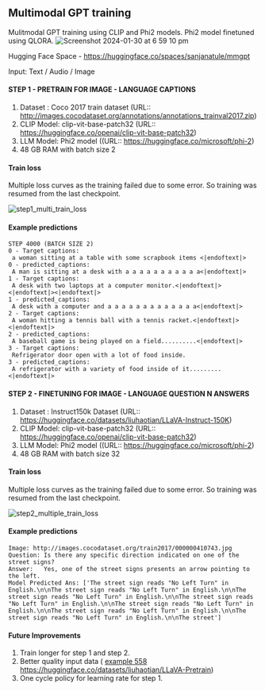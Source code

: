 ## Multimodal GPT training

Mulitmodal GPT training using CLIP and Phi2 models. Phi2 model finetuned using QLORA.
![Screenshot 2024-01-30 at 6 59 10 pm](https://github.com/santule/ERA/assets/20509836/5e9c42be-77d0-4439-8e6d-c92023f9787b)

Hugging Face Space - https://huggingface.co/spaces/sanjanatule/mmgpt

Input:
Text / Audio / Image

#### STEP 1 - PRETRAIN FOR IMAGE - LANGUAGE CAPTIONS

1. Dataset : Coco 2017 train dataset (URL:: http://images.cocodataset.org/annotations/annotations_trainval2017.zip)
2. CLIP Model: clip-vit-base-patch32 (URL:: https://huggingface.co/openai/clip-vit-base-patch32)
3. LLM Model: Phi2 model ((URL:: https://huggingface.co/microsoft/phi-2)
4. 48 GB RAM with batch size 2


#### Train loss
Multiple loss curves as the training failed due to some error. So training was resumed from the last checkpoint.

![step1_multi_train_loss](https://github.com/santule/ERA/assets/20509836/2c4ee048-1148-43aa-8508-b01417c3539a)

#### Example predictions 
```
STEP 4000 (BATCH SIZE 2)
0 - Target captions:
 a woman sitting at a table with some scrapbook items <|endoftext|>  
0 - predicted_captions:
 A man is sitting at a desk with a a a a a a a a a a a<|endoftext|> 
1 - Target captions:
 A desk with two laptops at a computer monitor.<|endoftext|><|endoftext|><|endoftext|>  
1 - predicted_captions:
 A desk with a computer and a a a a a a a a a a a a a<|endoftext|> 
2 - Target captions:
 A woman hitting a tennis ball with a tennis racket.<|endoftext|><|endoftext|>  
2 - predicted_captions:
 A baseball game is being played on a field..........<|endoftext|> 
3 - Target captions:
 Refrigerator door open with a lot of food inside.   
3 - predicted_captions:
 A refrigerator with a variety of food inside of it.........<|endoftext|>
```
#### STEP 2 - FINETUNING FOR IMAGE - LANGUAGE QUESTION N ANSWERS

1. Dataset : Instruct150k Dataset (URL:: https://huggingface.co/datasets/liuhaotian/LLaVA-Instruct-150K)
2. CLIP Model: clip-vit-base-patch32 (URL:: https://huggingface.co/openai/clip-vit-base-patch32)
3. LLM Model: Phi2 model ((URL:: https://huggingface.co/microsoft/phi-2)
4. 48 GB RAM with batch size 32


#### Train loss
Multiple loss curves as the training failed due to some error. So training was resumed from the last checkpoint.

![step2_multiple_train_loss](https://github.com/santule/ERA/assets/20509836/0f5c1ca8-5287-4855-baf5-b29cd06801e1)

#### Example predictions
```
Image: http://images.cocodataset.org/train2017/000000410743.jpg
Question: Is there any specific direction indicated on one of the street signs?
Answer:   Yes, one of the street signs presents an arrow pointing to the left.
Model Predicted Ans: ['The street sign reads "No Left Turn" in English.\n\nThe street sign reads "No Left Turn" in English.\n\nThe street sign reads "No Left Turn" in English.\n\nThe street sign reads "No Left Turn" in English.\n\nThe street sign reads "No Left Turn" in English.\n\nThe street sign reads "No Left Turn" in English.\n\nThe street sign reads "No Left Turn" in English.\n\nThe street']
```

#### Future Improvements
1. Train longer for step 1 and step 2.
2. Better quality input data ( [example 558 ](https://huggingface.co/datasets/liuhaotian/LLaVA-Pretrain)https://huggingface.co/datasets/liuhaotian/LLaVA-Pretrain)
3. One cycle policy for learning rate for step 1.
